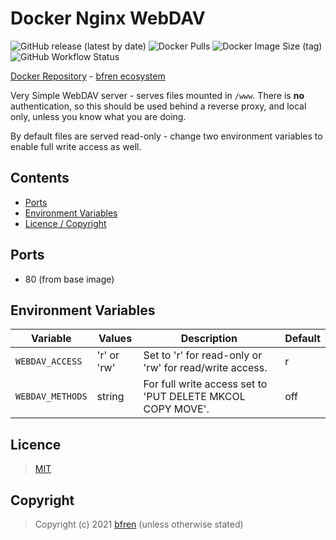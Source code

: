 # Docker Nginx WebDAV

![GitHub release (latest by date)](https://img.shields.io/github/v/release/bfren/docker-nginx-webdav) ![Docker Pulls](https://img.shields.io/docker/pulls/bfren/nginx-webdav?label=pulls) ![Docker Image Size (tag)](https://img.shields.io/docker/image-size/bfren/nginx-webdav/latest?label=size)<br/>
![GitHub Workflow Status](https://img.shields.io/github/workflow/status/bfren/docker-nginx-webdav/dev?label=build)

[Docker Repository](https://hub.docker.com/r/bfren/nginx-webdav) - [bfren ecosystem](https://github.com/bfren/docker)

Very Simple WebDAV server - serves files mounted in `/www`.  There is **no** authentication, so this should be used behind a reverse proxy, and local only, unless you know what you are doing.

By default files are served read-only - change two environment variables to enable full write access as well.

## Contents

* [Ports](#ports)
* [Environment Variables](#environment-variables)
* [Licence / Copyright](#licence)

## Ports

* 80 (from base image)

## Environment Variables

| Variable         | Values      | Description                                                | Default |
| ---------------- | ----------- | ---------------------------------------------------------- | ------- |
| `WEBDAV_ACCESS`  | 'r' or 'rw' | Set to 'r' for read-only or 'rw' for read/write access.    | r       |
| `WEBDAV_METHODS` | string      | For full write access set to 'PUT DELETE MKCOL COPY MOVE'. | off     |

## Licence

> [MIT](https://mit.bfren.dev/2020)

## Copyright

> Copyright (c) 2021 [bfren](https://bfren.dev) (unless otherwise stated)
